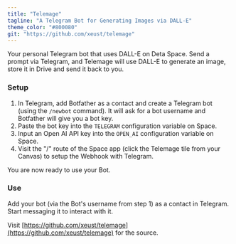 ```yaml
---
title: "Telemage"
tagline: "A Telegram Bot for Generating Images via DALL-E"
theme_color: "#800080"
git: "https://github.com/xeust/telemage"
---
```


Your personal Telegram bot that uses DALL-E on Deta Space. Send a prompt via Telegram, and Telemage will use DALL-E to generate an image, store it in Drive and send it back to you.

### Setup

1. In Telegram, add Botfather as a contact and create a Telegram bot (using the  `/newbot` command). It will ask for a bot username and Botfather will give you a bot key.
2. Paste the bot key into the `TELEGRAM` configuration variable on Space.
3. Input an Open AI API key into the `OPEN_AI` configuration variable on Space.
4. Visit the "/" route of the Space app (click the Telemage tile from your Canvas) to setup the Webhook with Telegram.

You are now ready to use your Bot.

### Use

Add your bot (via the Bot's username from step 1) as a contact in Telegram. Start messaging it to interact with it. 

Visit [https://github.com/xeust/telemage](https://github.com/xeust/telemage) for the source.